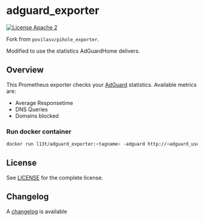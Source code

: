 # adguard_exporter

[![License Apache 2][badge-license]](LICENSE)

Fork from `povilasv/pihole_exporter`.

Modified to use the statistics AdGuardHome delivers.

## Overview

This Prometheus exporter checks your [AdGuard](https://github.com/AdguardTeam/AdGuardHome) statistics. Available metrics are:

- Average Responsetime
- DNS Queries
- Domains blocked

### Run docker container

```bash
docker run l13t/adguard_exporter:<tagname> -adguard http://<adguard_username>:<adguard_pwd>@<adguard_url>
```

## License

See [LICENSE](LICENSE) for the complete license.

## Changelog

A [changelog](ChangeLog.md) is available

[badge-license]: https://img.shields.io/badge/license-Apache2-green.svg?style=flat
